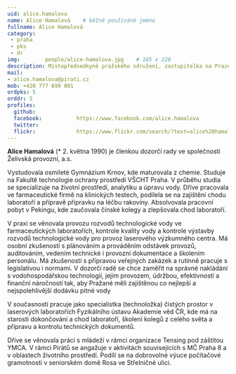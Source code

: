 ```yaml
---
uid: alice.hamalova
name: Alice Hamalová	# běžně používáné jméno
fullname: Alice Hamalová
category:
 - praha
 - pks
 - dr
img: 		people/alice-hamalova.jpg    # 165 x 220
description: Místopředsedkyně pražského sdružení, zastupitelka na Praze 8, členka dozorčí rady ve společnosti Želivská provozní, a.s.
mail:
- alice.hamalova@pirati.cz
mob: +420 777 699 091 
ordpks: 5
orddr: 5
profiles:
  github:                 
  facebook: 		  https://www.facebook.com/alice.hamalova
  twitter: 		  
  flickr:     		  https://www.flickr.com/search/?text=alice%20hamalova
---
```


**Alice Hamalová** (* 2. května 1990) je členkou dozorčí rady ve společnosti Želivská provozní, a.s.

Vystudovala osmileté Gymnázium Krnov, kde maturovala z chemie. Studuje na Fakultě technologie ochrany prostředí VŠCHT Praha. V průběhu studia se specializuje na životní prostředí, analytiku a úpravu vody. Dříve pracovala ve farmaceutické firmě na klinických testech, podílela se na zajištění chodu laboratoří a přípravě přípravku na léčbu rakoviny. Absolvovala pracovní pobyt v Pekingu, kde zaučovala čínské kolegy a zlepšovala chod laboratoří.

V praxi se věnovala provozu rozvodů technologické vody ve farmaceutických laboratořích, kontrole kvality vody a kontrole výstavby rozvodů technologické vody pro provoz laserového výzkumného centra. Má osobní zkušenosti s plánováním a prováděním odstávek provozů, auditováním, vedením technické i provozní dokumentace a školením personálu. Má zkušenosti s přípravou veřejných zakázek a rutinně pracuje s legislativou i normami. V dozorčí radě se chce zaměřit na správné nakládání s vodohospodářskou technologií, jejím provozem, údržbou, efektivností a finanční náročností tak, aby Pražané měli zajištěnou co nejlepší a nejspolehlivější dodávku pitné vody

V současnosti pracuje jako specialistka (technoložka) čistých prostor v laserových laboratořích Fyzikálního ústavu Akademie věd ČR, kde má na starosti dokončování a chod laboratoří, školení kolegů z celého světa a přípravu a kontrolu technických dokumentů.

Dříve se věnovala práci s mládeží v rámci organizace Tensing pod záštitou YMCA. V rámci Pirátů se angažuje v aktivitách souvisejících s MČ Praha 8 a v oblastech životního prostředí. Podílí se na dobrovolné výuce počítačové gramotnosti v seniorském domě Rosa ve Střelničné ulici.
